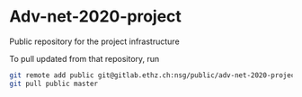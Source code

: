 # Adv-net-2020-project

Public repository for the project infrastructure

To pull updated from that repository, run
```bash
git remote add public git@gitlab.ethz.ch:nsg/public/adv-net-2020-project.git
git pull public master
```
